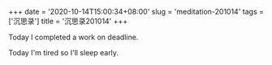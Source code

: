 +++
date = '2020-10-14T15:00:34+08:00'
slug = 'meditation-201014'
tags = ['沉思录']
title = '沉思录201014'
+++

Today I completed a work on deadline.

Today I'm tired so I'll sleep early.
